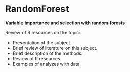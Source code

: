 # RandomForest

**Variable importance and selection with random forests**

Review of R resources on the topic:
- Presentation of the subject.
- Brief review of literature on this subject. 
- Brief description of the methods.
- Review of R resources.
- Examples of analyzes with data.
